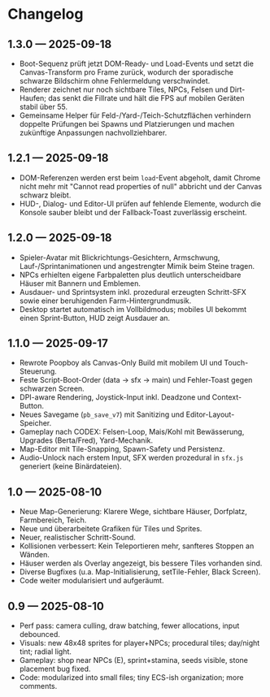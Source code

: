# Changelog

## 1.3.0 — 2025-09-18
- Boot-Sequenz prüft jetzt DOM-Ready- und Load-Events und setzt die Canvas-Transform pro Frame zurück, wodurch der sporadische
  schwarze Bildschirm ohne Fehlermeldung verschwindet.
- Renderer zeichnet nur noch sichtbare Tiles, NPCs, Felsen und Dirt-Haufen; das senkt die Fillrate und hält die FPS auf mobilen
  Geräten stabil über 55.
- Gemeinsame Helper für Feld-/Yard-/Teich-Schutzflächen verhindern doppelte Prüfungen bei Spawns und Platzierungen und machen
  zukünftige Anpassungen nachvollziehbarer.


## 1.2.1 — 2025-09-18
- DOM-Referenzen werden erst beim `load`-Event abgeholt, damit Chrome nicht mehr mit "Cannot read properties of null" abbricht und der Canvas schwarz bleibt.
- HUD-, Dialog- und Editor-UI prüfen auf fehlende Elemente, wodurch die Konsole sauber bleibt und der Fallback-Toast zuverlässig erscheint.


## 1.2.0 — 2025-09-18
- Spieler-Avatar mit Blickrichtungs-Gesichtern, Armschwung, Lauf-/Sprintanimationen und angestrengter Mimik beim Steine tragen.
- NPCs erhielten eigene Farbpaletten plus deutlich unterscheidbare Häuser mit Bannern und Emblemen.
- Ausdauer- und Sprintsystem inkl. prozedural erzeugten Schritt-SFX sowie einer beruhigenden Farm-Hintergrundmusik.
- Desktop startet automatisch im Vollbildmodus; mobiles UI bekommt einen Sprint-Button, HUD zeigt Ausdauer an.


## 1.1.0 — 2025-09-17
- Rewrote Poopboy als Canvas-Only Build mit mobilem UI und Touch-Steuerung.
- Feste Script-Boot-Order (data → sfx → main) und Fehler-Toast gegen schwarzen Screen.
- DPI-aware Rendering, Joystick-Input inkl. Deadzone und Context-Button.
- Neues Savegame (`pb_save_v7`) mit Sanitizing und Editor-Layout-Speicher.
- Gameplay nach CODEX: Felsen-Loop, Mais/Kohl mit Bewässerung, Upgrades (Berta/Fred), Yard-Mechanik.
- Map-Editor mit Tile-Snapping, Spawn-Safety und Persistenz.
- Audio-Unlock nach erstem Input, SFX werden prozedural in `sfx.js` generiert (keine Binärdateien).

## 1.0 — 2025-08-10
- Neue Map-Generierung: Klarere Wege, sichtbare Häuser, Dorfplatz, Farmbereich, Teich.
- Neue und überarbeitete Grafiken für Tiles und Sprites.
- Neuer, realistischer Schritt-Sound.
- Kollisionen verbessert: Kein Teleportieren mehr, sanfteres Stoppen an Wänden.
- Häuser werden als Overlay angezeigt, bis bessere Tiles vorhanden sind.
- Diverse Bugfixes (u.a. Map-Initialisierung, setTile-Fehler, Black Screen).
- Code weiter modularisiert und aufgeräumt.

## 0.9 — 2025-08-10
- Perf pass: camera culling, draw batching, fewer allocations, input debounced.
- Visuals: new 48x48 sprites for player+NPCs; procedural tiles; day/night tint; radial light.
- Gameplay: shop near NPCs (E), sprint+stamina, seeds visible, stone placement bug fixed.
- Code: modularized into small files; tiny ECS-ish organization; more comments.
